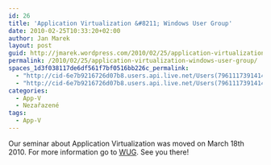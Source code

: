 ```yaml
---
id: 26
title: 'Application Virtualization &#8211; Windows User Group'
date: 2010-02-25T10:33:20+02:00
author: Jan Marek
layout: post
guid: http://jmarek.wordpress.com/2010/02/25/application-virtualization-windows-user-group
permalink: /2010/02/25/application-virtualization-windows-user-group/
spaces_1d3f038117de6df561f7bf0516bb226c_permalink:
  - "http://cid-6e7b9216726d07b8.users.api.live.net/Users(7961117391414167480)/Blogs('6E7B9216726D07B8!242')/Entries('6E7B9216726D07B8!257')?authkey=EpZNAU0huAk%24"
  - "http://cid-6e7b9216726d07b8.users.api.live.net/Users(7961117391414167480)/Blogs('6E7B9216726D07B8!242')/Entries('6E7B9216726D07B8!257')?authkey=EpZNAU0huAk%24"
categories:
  - App-V
  - Nezařazené
tags:
  - App-V
---
```

<div id="msgcns!6E7B9216726D07B8!257" class="bvMsg">
  Our seminar about Application Virtualization was moved on March 18th 2010. For more information go to <a href="http://wug.cz/Aktuality/tabid/36/ctl/Detail/mid/492/ItemId/325/language/cs-CZ/Default.aspx">WUG</a>. See you there!
</div>

